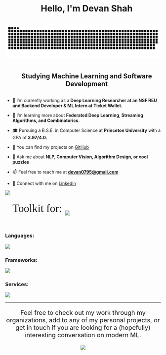 <!--horizontal divider(gradiant)-->

<!--h1 without bottom border-->
<div id="user-content-toc">
  <ul align="center">
    <summary><h1 style="display: inline-block">Hello, I'm Devan Shah</h1></summary>
  </ul>
</div>

<!--- snake -->
<div align="center">
  <img  src="https://github.com/1999AZZAR/1999AZZAR/blob/main/resources/img/grid-snake.svg"
       alt="snake" /></a>
</div>

<!--h2 without bottom border-->
<div id="user-content-toc">
  <ul align="center">
    <summary><h2 style="display: inline-block">Studying Machine Learning and Software Development</h2></summary>
  </ul>
</div>

<!--Intro start-->
- 🔭 I’m currently working as a **Deep Learning Researcher at an NSF REU and Backend Developer & ML Intern at Ticket Wallet.**

- 🌱 I’m learning more about **Federated Deep Learning, Streaming Algorithms, and Combinatorics.**

- 🎓 Pursuing a B.S.E. in Computer Science at **Princeton University** with a GPA of **3.97/4.0.**

- 📝 You can find my projects on [GitHub](https://github.com/devs-cs)

- 💬 Ask me about **NLP, Computer Vision, Algorithm Design, or cool puzzles**

- 📫 Feel free to reach me at **devan0795@gmail.com**

- 👥 Connect with me on [LinkedIn](https://linkedin.com/in/devan-j-shah)
<!--Intro end-->

<img src="https://user-images.githubusercontent.com/73097560/115834477-dbab4500-a447-11eb-908a-139a6edaec5c.gif">

<!--h1 without bottom border-->

<div id="user-content-toc">
  <ul align="left">
<div style="display: flex; align-items: center;">
    <p style="font-family: 'Times New Roman'; font-size: 35px; margin-right: 10px;margin-top: 6px">Toolkit for:</p>
    <img src="https://readme-typing-svg.herokuapp.com?font=Time+New+Roman&duration=3000&color=cyan&size=35&center=false&vCenter=true&width=550&height=35&lines=Machine Learning;Software Design;Competitive Programming; Messing Around..&hearts;">
</div>
</p>
  </ul>
</div

<!-- Language section -->
<h3 align="left">Languages:</h3>
<p align="left">
  <a href="https://skillicons.dev">
    <img src="https://skillicons.dev/icons?i=cpp,py,js,java,html,css,java,ts,c,go&perline=10" />
  </a>
</p>

<!-- Framework section -->
<h3 align="left">Frameworks:</h3>
<p align="left">
  <a href="https://skillicons.dev">
    <img src="https://skillicons.dev/icons?i=pytorch,tensorflow,fastapi,react,nextjs,express,nodejs,django,bootstrap&perline=10" />
  </a>
</p>

<!-- Services section -->
<h3 align="left">Services:</h3>
<p align="left">
  <a href="https://skillicons.dev">
    <img src="https://skillicons.dev/icons?i=aws,discord,docker,figma,firebase,github,idea,linux,mongodb,mysql,postman,vscode&perline=15" />
  </a>
</p>


<!--horizontal divider(gradiant)-->
----


<!-- Message -->
<div align="center">
  <p style="font-size: 20px;">Feel free to check out my work through my organizations, add to any of  my personal projects, or get in touch if you are looking for a (hopefully) interesting conversation on modern ML.
  </p>
</div>

<!--profile visit count-->
<div align="center">
  
[![](https://visitcount.itsvg.in/api?id=devs-cs&icon=3&color=6)](https://visitcount.itsvg.in)
  
</div>
